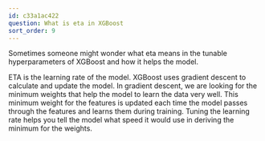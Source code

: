 ```yaml
---
id: c33a1ac422
question: What is eta in XGBoost
sort_order: 9
---
```


Sometimes someone might wonder what eta means in the tunable hyperparameters of XGBoost and how it helps the model.

ETA is the learning rate of the model. XGBoost uses gradient descent to calculate and update the model. In gradient descent, we are looking for the minimum weights that help the model to learn the data very well. This minimum weight for the features is updated each time the model passes through the features and learns them during training. Tuning the learning rate helps you tell the model what speed it would use in deriving the minimum for the weights.